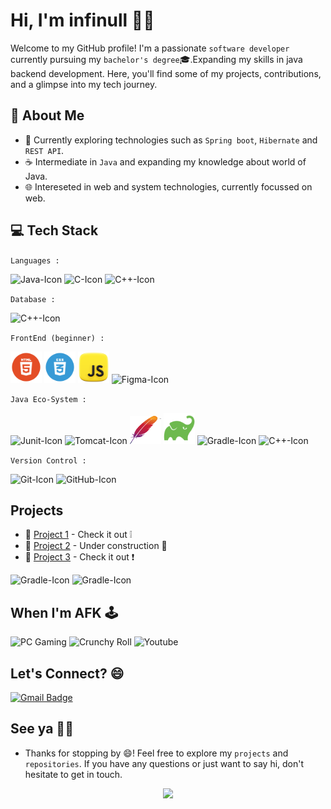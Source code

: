 # Hi, I'm infinull 👋🏻

Welcome to my GitHub profile! I'm a passionate `software developer` currently pursuing my `bachelor's degree`🎓.Expanding my skills in java backend development. Here, you'll find some of my projects, contributions, and a glimpse into my tech journey.

## 🚀 About Me

-   🍃 Currently exploring technologies such as `Spring boot`, `Hibernate` and `REST API`.
-   ☕ Intermediate in `Java` and expanding my knowledge about world of Java.
-   🌐 Intereseted in web and system technologies, currently focussed on web.

## 💻 Tech Stack

`Languages :`

<img src="https://user-images.githubusercontent.com/25181517/117201156-9a724800-adec-11eb-9a9d-3cd0f67da4bc.png" alt="Java-Icon" height="50" width="50">
<img src="https://user-images.githubusercontent.com/25181517/192106070-46255bcf-65e6-4c6b-a296-bf8d0d8fb2a7.png" alt="C-Icon" height="50" width="50">
<img src="https://user-images.githubusercontent.com/25181517/192106073-90fffafe-3562-4ff9-a37e-c77a2da0ff58.png" alt="C++-Icon" height="50" width="50">

`Database :`

<img src="https://user-images.githubusercontent.com/25181517/183896128-ec99105a-ec1a-4d85-b08b-1aa1620b2046.png" alt="C++-Icon" height="50" width="50">

`FrontEnd (beginner) :`

<img src="res/html.png" alt="HTML-Icon" height="50" width="50">
<img src="res/css.png" alt="CSS-Icon" height="50" width="50">
<img src="res/js.png" alt="JS-Icon" height="50" width="50">
<img src="https://user-images.githubusercontent.com/25181517/189715289-df3ee512-6eca-463f-a0f4-c10d94a06b2f.png" alt="Figma-Icon" height="50" width="50">

`Java Eco-System :`

<img src="https://user-images.githubusercontent.com/25181517/117533873-484d4480-afef-11eb-9fad-67c8605e3592.png" alt="Junit-Icon" height="50" width="50">
<img src="https://user-images.githubusercontent.com/25181517/183894676-137319b5-1364-4b6a-ba4f-e9fc94ddc4aa.png" alt="Tomcat-Icon" height="50" width="50">
<img src="res/maven.png" alt="Maven-Icon" height="45" width="50">
<img src="res/gradle.png" alt="Gradle-Icon" height="50" width="50">
<img src="https://user-images.githubusercontent.com/25181517/183891303-41f257f8-6b3d-487c-aa56-c497b880d0fb.png" alt="Gradle-Icon" height="50" width="50">
<img src="https://user-images.githubusercontent.com/25181517/117201470-f6d56780-adec-11eb-8f7c-e70e376cfd07.png" alt="C++-Icon" height="50" width="50">

`Version Control :`

<img src="https://user-images.githubusercontent.com/25181517/192108372-f71d70ac-7ae6-4c0d-8395-51d8870c2ef0.png" alt="Git-Icon" height="50" width="50">
<img src="https://user-images.githubusercontent.com/25181517/192108374-8da61ba1-99ec-41d7-80b8-fb2f7c0a4948.png" alt="GitHub-Icon" height="50" width="50">

## Projects

-   🔗 [Project 1](#) - Check it out ❕
-   🚧 [Project 2](#) - Under construction 🚧
-   🔗 [Project 3](#) - Check it out ❗

<img src="https://github-readme-streak-stats.herokuapp.com/?user=infi-null-0&theme=vue-dark&hide_border=true&layout=compact&border_radius=7" alt="Gradle-Icon" width="355">
<img src="https://github-readme-stats.vercel.app/api/top-langs/?username=infi-null-0&theme=vue-dark&show_icons=true&hide_border=true&layout=compact" alt="Gradle-Icon" width="300">

## When I'm AFK 🕹️

![PC Gaming](https://img.shields.io/badge/Pc%20gaming-0078D6?style=for-the-badge&logo=windows&logoColor=white)
![Crunchy Roll](https://img.shields.io/badge/Crunchyroll-F47521?style=for-the-badge&logo=crunchyroll&logoColor=white)
![Youtube](https://img.shields.io/badge/Netflix-E50914?style=for-the-badge&logo=netflix&logoColor=white)

## Let's Connect? 😄

[![Gmail Badge](https://img.shields.io/badge/-infinull0%40gmail.com-ffffff?logoColor=red&logo=Gmail&link=mailto:infinull0@gmail.com)](mailto:infinull0@gmail.com)

## See ya 👋🏻

-   Thanks for stopping by 😄! Feel free to explore my `projects` and `repositories`. If you have any questions or just want to say hi, don't hesitate to get in touch.

<p align="center">

  <img src="https://quotes-github-readme.vercel.app/api?type=horizontal&theme=dark&quote=Don't%20worry%20about%20failures,%20you%20only%20have%20to%20get%20it%20right%20once.&author=Drew%20Houston%20(Dropbox%20CEO)">

</p>
